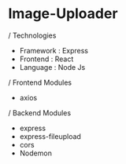 # Image-Uploader

/ Technologies
* Framework : Express
* Frontend : React
* Language : Node Js 

/ Frontend Modules
* axios

/ Backend Modules
* express
* express-fileupload
* cors
* Nodemon
